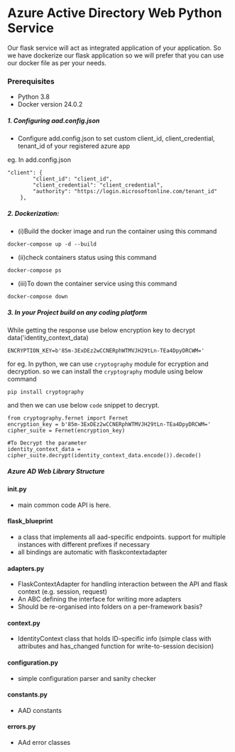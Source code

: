 # Azure Active Directory Web Python Service

Our flask service will act as integrated application of your application. So we have dockerize our flask application so we will prefer that you can use our docker file as per your needs.

### Prerequisites

- Python 3.8
- Docker version 24.0.2

##### 1. Configuring aad.config.json

- Configure add.config.json to set custom client_id, client_credential, tenant_id of your registered azure app

eg. In add.config.json

```
"client": {
        "client_id": "client_id",
        "client_credential": "client_credential",
        "authority": "https://login.microsoftonline.com/tenant_id"
    },
```


##### 2. Dockerization:
- (i)Build the docker image and run the container using this command 
```
docker-compose up -d --build
```
- (ii)check containers status using this command
```
docker-compose ps
```
- (iii)To down the container service using this command 
```
docker-compose down
```

##### 3. In your Project build on any coding platform

While getting the response use below encryption key to decrypt data('identity_context_data)
```
ENCRYPTION_KEY=b'85m-3ExDEz2wCCNERphWTMVJH29tLn-TEa4DpyDRCWM=' 
```


for eg. In python, we can use ```cryptography``` module for ecryption and decryption.
so we can install the ```cryptography``` module using below command 

```
pip install cryptography
```

and then we can use below ```code``` snippet to decrypt.
```
from cryptography.fernet import Fernet
encryption_key = b'85m-3ExDEz2wCCNERphWTMVJH29tLn-TEa4DpyDRCWM='
cipher_suite = Fernet(encryption_key)

#To Decrypt the parameter
identity_context_data = cipher_suite.decrypt(identity_context_data.encode()).decode()
```


##### Azure AD Web Library Structure
#### __init__.py
- main common code API is here.

#### flask_blueprint
- a class that implements all aad-specific endpoints. support for multiple instances with different prefixes if necessary
- all bindings are automatic with flaskcontextadapter
#### adapters.py
- FlaskContextAdapter for handling interaction between the API and flask context (e.g. session, request)
- An ABC defining the interface for writing more adapters
- Should be re-organised into folders on a per-framework basis?
#### context.py
- IdentityContext class that holds ID-specific info (simple class with attributes and has_changed function for write-to-session decision)
#### configuration.py
- simple configuration parser and sanity checker
#### constants.py
- AAD constants
#### errors.py
- AAd error classes
